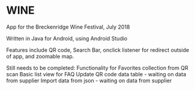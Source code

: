 # WINE
App for the Breckenridge Wine Festival, July 2018

Written in Java for Android, using Android Studio

Features include QR code, Search Bar, onclick listener for redirect outside of app, and zoomable map.

Still needs to be completed: 
  Functionality for Favorites collection from QR scan
  Basic list view for FAQ
  Update QR code data table  - waiting on data from supplier
  Import data from json - waiting on data from supplier
